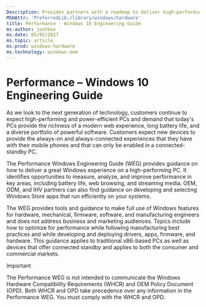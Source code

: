 ```yaml
---
Description: Provides partners with a roadmap to deliver high-performing and power-efficient PCs to customers
MSHAttr: 'PreferredLib:/library/windows/hardware'
title: Performance - Windows 10 Engineering Guide
ms.author: joshbax
ms.date: 05/02/2017
ms.topic: article
ms.prod: windows-hardware
ms.technology: windows-oem
---
```


# Performance – Windows 10 Engineering Guide

As we look to the next generation of technology, customers continue to expect high-performing and power-efficient PCs and demand that today's PCs provide the richness of a modern web experience, long battery life, and a diverse portfolio of powerful software. Customers expect new devices to provide the always-on and always-connected experiences that they have with their mobile phones and that can only be enabled in a connected-standby PC.

The Performance Windows Engineering Guide (WEG) provides guidance on how to deliver a great Windows experience on a high-performing PC. It identifies opportunities to measure, analyze, and improve performance in key areas, including battery life, web browsing, and streaming media. OEM, ODM, and IHV partners can also find guidance on developing and selecting Windows Store apps that run efficiently on your systems.

The WEG provides tools and guidance to make full use of Windows features for hardware, mechanical, firmware, software, and manufacturing engineers and does not address business and marketing audiences. Topics include how to optimize for performance while following manufacturing best practices and while developing and deploying drivers, apps, firmware, and hardware. This guidance applies to traditional x86-based PCs as well as devices that offer connected standby and applies to both the consumer and commercial markets.

> [!IMPORTANT]
> The Performance WEG is not intended to communicate the Windows Hardware Compatibility Requirements (WHCR) and OEM Policy Document (OPD). Both WHCR and OPD take precedence over any information in the Performance WEG. You must comply with the WHCR and OPD.

